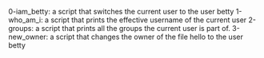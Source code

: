 0-iam_betty: a script that switches the current user to the user betty
1-who_am_i:  a script that prints the effective username of the current user
2-groups: a script that prints all the groups the current user is part of.
3-new_owner: a script that changes the owner of the file hello to the user betty

